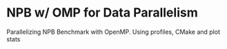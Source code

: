 # NPB w/ OMP for Data Parallelism
Parallelizing NPB Benchmark with OpenMP. Using profiles, CMake and plot stats
